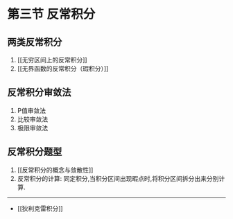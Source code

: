 # 第三节 反常积分

## 两类反常积分

1. [[无穷区间上的反常积分]]
2. [[无界函数的反常积分（瑕积分）]]

## 反常积分审敛法

1. P值审敛法
2. 比较审敛法
3. 极限审敛法

## 反常积分题型

1. [[反常积分的概念与敛散性]]
2. 反常积分的计算: 同定积分,当积分区间出现暇点时,将积分区间拆分出来分别计算.

---

- [[狄利克雷积分]]
